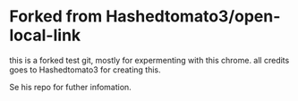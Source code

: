 # Forked from Hashedtomato3/open-local-link
this is a forked test git, mostly for expermenting with this chrome.
all credits goes to Hashedtomato3 for creating this.

Se his repo for futher infomation.
